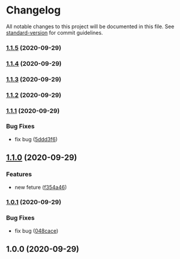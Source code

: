 # Changelog

All notable changes to this project will be documented in this file. See [standard-version](https://github.com/conventional-changelog/standard-version) for commit guidelines.

### [1.1.5](https://github.com/ken0911208818/laravel-EcPay/compare/v1.1.4...v1.1.5) (2020-09-29)

### [1.1.4](https://github.com/ken0911208818/laravel-EcPay/compare/v1.1.3...v1.1.4) (2020-09-29)

### [1.1.3](https://github.com/ken0911208818/laravel-EcPay/compare/v1.1.2...v1.1.3) (2020-09-29)

### [1.1.2](https://github.com/ken0911208818/laravel-EcPay/compare/v1.1.1...v1.1.2) (2020-09-29)

### [1.1.1](https://github.com/ken0911208818/laravel-EcPay/compare/v1.1.0...v1.1.1) (2020-09-29)


### Bug Fixes

* fix bug ([5ddd3f6](https://github.com/ken0911208818/laravel-EcPay/commit/5ddd3f66de65dda480f70e492657442e0d8f48d4))

## [1.1.0](https://github.com/ken0911208818/laravel-EcPay/compare/v1.0.1...v1.1.0) (2020-09-29)


### Features

* new feture ([f354a46](https://github.com/ken0911208818/laravel-EcPay/commit/f354a46946e1f31a7477a5c02f6e2119a3c23e1e))

### [1.0.1](https://github.com/ken0911208818/laravel-EcPay/compare/v1.0.0...v1.0.1) (2020-09-29)


### Bug Fixes

* fix bug ([048cace](https://github.com/ken0911208818/laravel-EcPay/commit/048cace8ac7b64ff353b91d6126c8f772ec48e1c))

## 1.0.0 (2020-09-29)
